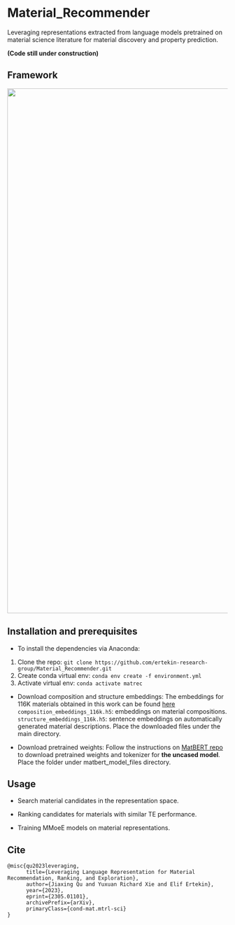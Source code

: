 # Material_Recommender
Leveraging representations extracted from language models pretrained on material science literature for material discovery and property prediction.

**(Code still under construction)**

## Framework
<p align="center">
  <img src="https://github.com/ertekin-research-group/Material_Recommender/blob/main/workflow.PNG" /width="1200"> 
</p>

## Installation and prerequisites
- To install the dependencies via Anaconda:
1. Clone the repo: `git clone https://github.com/ertekin-research-group/Material_Recommender.git`
3. Create conda virtual env: `conda env create -f environment.yml`
4. Activate virtual env: `conda activate matrec`

- Download composition and structure embeddings:
The embeddings for 116K materials obtained in this work can be found [here](https://doi.org/10.6084/m9.figshare.22718668.v1)
`composition_embeddings_116k.h5`: embeddings on material compositions.
`structure_embeddings_116k.h5`: sentence embeddings on automatically generated material descriptions. Place the downloaded files under the main directory.

- Download pretrained weights:
Follow the instructions on [MatBERT repo](https://github.com/lbnlp/MatBERT) to download pretrained weights and tokenizer for **the uncased model**. Place the folder under matbert_model_files directory.



## Usage
- Search material candidates in the representation space.

- Ranking candidates for materials with similar TE performance.

- Training MMoeE models on material representations. 

## Cite
```
@misc{qu2023leveraging,
      title={Leveraging Language Representation for Material Recommendation, Ranking, and Exploration},
      author={Jiaxing Qu and Yuxuan Richard Xie and Elif Ertekin},
      year={2023},
      eprint={2305.01101},
      archivePrefix={arXiv},
      primaryClass={cond-mat.mtrl-sci}
}
```
